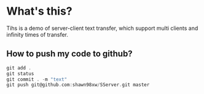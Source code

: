 # What's this?
Tihs is a demo of server-client text transfer, which support multi clients and infinity times of transfer.


## How to push my code to github? 
```c
git add .
git status
git commit . -m "text"
git push git@github.com:shawn98xw/SServer.git master
```